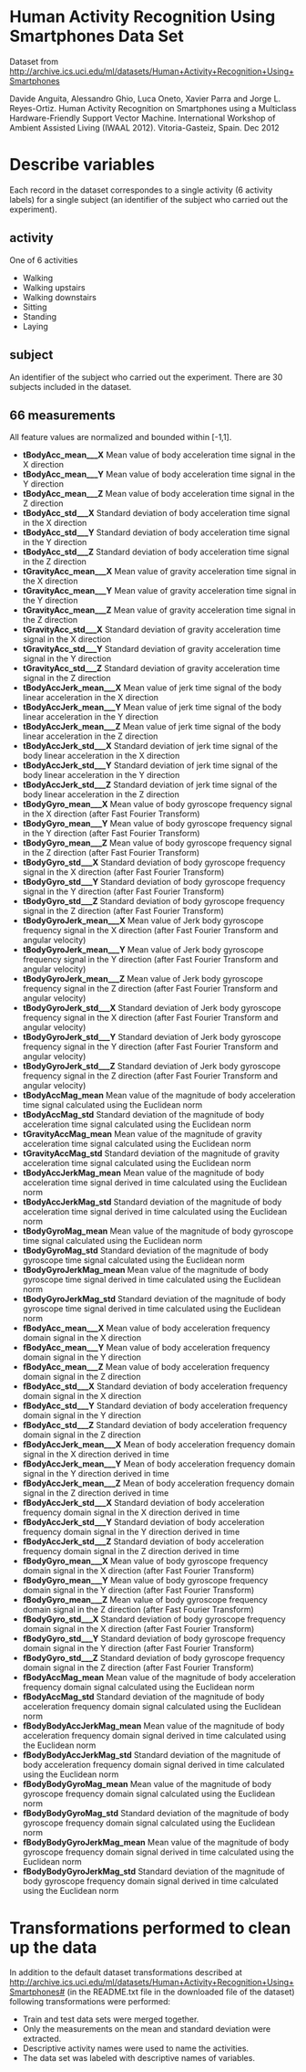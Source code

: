 Human Activity Recognition Using Smartphones Data Set 
========================================================
Dataset from http://archive.ics.uci.edu/ml/datasets/Human+Activity+Recognition+Using+Smartphones

Davide Anguita, Alessandro Ghio, Luca Oneto, Xavier Parra and Jorge L. Reyes-Ortiz. Human Activity Recognition on Smartphones using a Multiclass Hardware-Friendly Support Vector Machine. International Workshop of Ambient Assisted Living (IWAAL 2012). Vitoria-Gasteiz, Spain. Dec 2012

Describe variables
==================
Each record in the dataset correspondes to a single activity (6 activity labels) for a single subject (an identifier of the subject who carried out the experiment). 

activity
------------
One of 6 activities
* Walking
* Walking upstairs
* Walking downstairs
* Sitting
* Standing
* Laying

subject
-------------
An identifier of the subject who carried out the experiment.
There are 30 subjects included in the dataset.

66 measurements
-------------
All feature values are normalized and bounded within [-1,1].


* **tBodyAcc_mean___X** Mean value of body acceleration time signal in the X direction 
* **tBodyAcc_mean___Y** Mean value of body acceleration time signal in the Y direction 
* **tBodyAcc_mean___Z** Mean value of body acceleration time signal in the Z direction 
* **tBodyAcc_std___X** Standard deviation of body acceleration time signal in the X direction 
* **tBodyAcc_std___Y** Standard deviation of body acceleration time signal in the Y direction 
* **tBodyAcc_std___Z** Standard deviation of body acceleration time signal in the Z direction 
* **tGravityAcc_mean___X** Mean value of gravity acceleration time signal in the X direction 
* **tGravityAcc_mean___Y** Mean value of gravity acceleration time signal in the Y direction 
* **tGravityAcc_mean___Z** Mean value of gravity acceleration time signal in the Z direction 
* **tGravityAcc_std___X** Standard deviation of gravity acceleration time signal in the X direction 
* **tGravityAcc_std___Y** Standard deviation of gravity acceleration time signal in the Y direction 
* **tGravityAcc_std___Z** Standard deviation of gravity acceleration time signal in the Z direction 
* **tBodyAccJerk_mean___X** Mean value of jerk time signal of the body linear acceleration in the X direction 
* **tBodyAccJerk_mean___Y** Mean value of jerk time signal of the body linear acceleration in the Y direction 
* **tBodyAccJerk_mean___Z** Mean value of jerk time signal of the body linear acceleration in the Z direction 
* **tBodyAccJerk_std___X** Standard deviation of jerk time signal of the body linear acceleration in the X direction  
* **tBodyAccJerk_std___Y** Standard deviation of jerk time signal of the body linear acceleration in the Y direction  
* **tBodyAccJerk_std___Z** Standard deviation of jerk time signal of the body linear acceleration in the Z direction  
* **tBodyGyro_mean___X** Mean value of body gyroscope frequency signal in the X direction (after Fast Fourier Transform)
* **tBodyGyro_mean___Y** Mean value of body gyroscope frequency signal in the Y direction (after Fast Fourier Transform)
* **tBodyGyro_mean___Z** Mean value of body gyroscope frequency signal in the Z direction (after Fast Fourier Transform)
* **tBodyGyro_std___X** Standard deviation of body gyroscope frequency signal in the X direction (after Fast Fourier Transform)
* **tBodyGyro_std___Y** Standard deviation of body gyroscope frequency signal in the Y direction (after Fast Fourier Transform)
* **tBodyGyro_std___Z** Standard deviation of body gyroscope frequency signal in the Z direction (after Fast Fourier Transform)
* **tBodyGyroJerk_mean___X** Mean value of Jerk body gyroscope frequency signal in the X direction (after Fast Fourier Transform and angular velocity)
* **tBodyGyroJerk_mean___Y** Mean value of Jerk body gyroscope frequency signal in the Y direction (after Fast Fourier Transform and angular velocity)
* **tBodyGyroJerk_mean___Z** Mean value of Jerk body gyroscope frequency signal in the Z direction (after Fast Fourier Transform and angular velocity)
* **tBodyGyroJerk_std___X** Standard deviation of Jerk body gyroscope frequency signal in the X direction (after Fast Fourier Transform and angular velocity)
* **tBodyGyroJerk_std___Y** Standard deviation of Jerk body gyroscope frequency signal in the Y direction (after Fast Fourier Transform and angular velocity)
* **tBodyGyroJerk_std___Z** Standard deviation of Jerk body gyroscope frequency signal in the Z direction (after Fast Fourier Transform and angular velocity)
* **tBodyAccMag_mean** Mean value of the magnitude of body acceleration time signal calculated using the Euclidean norm
* **tBodyAccMag_std** Standard deviation of the magnitude of body acceleration time signal calculated using the Euclidean norm
* **tGravityAccMag_mean** Mean value of the magnitude of gravity acceleration time signal calculated using the Euclidean norm
* **tGravityAccMag_std** Standard deviation of the magnitude of gravity acceleration time signal calculated using the Euclidean norm
* **tBodyAccJerkMag_mean** Mean value of the magnitude of body acceleration time signal derived in time calculated using the Euclidean norm
* **tBodyAccJerkMag_std** Standard deviation of the magnitude of body acceleration time signal derived in time calculated using the Euclidean norm
* **tBodyGyroMag_mean** Mean value of the magnitude of body gyroscope time signal calculated using the Euclidean norm
* **tBodyGyroMag_std** Standard deviation of the magnitude of body gyroscope time signal calculated using the Euclidean norm
* **tBodyGyroJerkMag_mean** Mean value of the magnitude of body gyroscope time signal derived in time calculated using the Euclidean norm
* **tBodyGyroJerkMag_std** Standard deviation of the magnitude of body gyroscope time signal derived in time calculated using the Euclidean norm
* **fBodyAcc_mean___X** Mean value of body acceleration frequency domain signal in the X direction 
* **fBodyAcc_mean___Y** Mean value of body acceleration frequency domain signal in the Y direction 
* **fBodyAcc_mean___Z** Mean value of body acceleration frequency domain signal in the Z direction 
* **fBodyAcc_std___X** Standard deviation of body acceleration frequency domain signal in the X direction 
* **fBodyAcc_std___Y** Standard deviation of body acceleration frequency domain signal in the Y direction 
* **fBodyAcc_std___Z** Standard deviation of body acceleration frequency domain signal in the Z direction 
* **fBodyAccJerk_mean___X** Mean of body acceleration frequency domain signal in the X direction derived in time
* **fBodyAccJerk_mean___Y** Mean of body acceleration frequency domain signal in the Y direction derived in time
* **fBodyAccJerk_mean___Z** Mean of body acceleration frequency domain signal in the Z direction derived in time
* **fBodyAccJerk_std___X** Standard deviation of body acceleration frequency domain signal in the X direction derived in time
* **fBodyAccJerk_std___Y** Standard deviation of body acceleration frequency domain signal in the Y direction derived in time
* **fBodyAccJerk_std___Z** Standard deviation of body acceleration frequency domain signal in the Z direction derived in time
* **fBodyGyro_mean___X** Mean value of body gyroscope frequency domain signal in the X direction (after Fast Fourier Transform)
* **fBodyGyro_mean___Y** Mean value of body gyroscope frequency domain signal in the Y direction (after Fast Fourier Transform)
* **fBodyGyro_mean___Z** Mean value of body gyroscope frequency domain signal in the Z direction (after Fast Fourier Transform)
* **fBodyGyro_std___X** Standard deviation of body gyroscope frequency domain signal in the X direction (after Fast Fourier Transform)
* **fBodyGyro_std___Y** Standard deviation of body gyroscope frequency domain signal in the Y direction (after Fast Fourier Transform)
* **fBodyGyro_std___Z** Standard deviation of body gyroscope frequency domain signal in the Z direction (after Fast Fourier Transform)
* **fBodyAccMag_mean** Mean value of the magnitude of body acceleration frequency domain signal calculated using the Euclidean norm
* **fBodyAccMag_std** Standard deviation of the magnitude of body acceleration frequency domain signal calculated using the Euclidean norm
* **fBodyBodyAccJerkMag_mean** Mean value of the magnitude of body acceleration frequency domain signal derived in time calculated using the Euclidean norm
* **fBodyBodyAccJerkMag_std** Standard deviation of the magnitude of body acceleration frequency domain signal derived in time calculated using the Euclidean norm
* **fBodyBodyGyroMag_mean** Mean value of the magnitude of body gyroscope frequency domain signal calculated using the Euclidean norm
* **fBodyBodyGyroMag_std** Standard deviation of the magnitude of body gyroscope frequency domain signal calculated using the Euclidean norm
* **fBodyBodyGyroJerkMag_mean** Mean value of the magnitude of body gyroscope frequency domain signal derived in time calculated using the Euclidean norm
* **fBodyBodyGyroJerkMag_std** Standard deviation of the magnitude of body gyroscope frequency domain signal derived in time calculated using the Euclidean norm


Transformations performed to clean up the data
==================

In addition to the default dataset transformations described at http://archive.ics.uci.edu/ml/datasets/Human+Activity+Recognition+Using+Smartphones# (in the README.txt file in the downloaded file of the dataset) following transformations were performed:
* Train and test data sets were merged together.
* Only the measurements on the mean and standard deviation were extracted.
* Descriptive activity names were used to name the activities.
* The data set was labeled with descriptive names of variables.